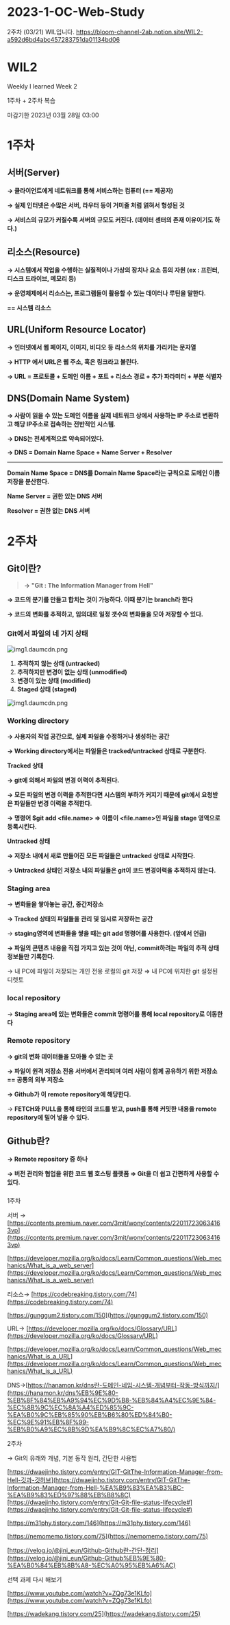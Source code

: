 # 2023-1-OC-Web-Study

2주차 (03/21) WIL입니다.
https://bloom-channel-2ab.notion.site/WIL2-a592d6bd4abc457283751da01134bd06

# WIL2

Weekly I learned Week 2

1주차 + 2주차 복습

마감기한 2023년 03월 28일 03:00

# 1주차

## 서버(Server)

**→ 클라이언트에게 네트워크를 통해 서비스하는 컴퓨터 (== 제공자)**

**→ 실제 인터넷은 수많은 서버, 라우터 등이 거미줄 처럼 얽혀서 형성된 것**

**→ 서비스의 규모가 커질수록 서버의 규모도 커진다. (데이터 센터의 존재 이유이기도 하다.)**

## 리소스(Resource)

**→ 시스템에서 작업을 수행하는 실질적이나 가상의 장치나 요소 등의 자원 (ex : 프린터, 디스크 드라이브, 메모리 등)**

**→ 운영체제에서 리소스는, 프로그램들이 활용할 수 있는 데이터나 루틴을 말한다.** 

**== 시스템 리소스**

## URL(Uniform Resource Locator)

**→ 인터넷에서 웹 페이지, 이미지, 비디오 등 리소스의 위치를 가리키는 문자열**

**→ HTTP 에서 URL은 웹 주소, 혹은 링크라고 불린다.**

**→ URL = 프로토콜 + 도메인 이름 + 포트 + 리소스 경로 + 추가 파라미터 + 부분 식별자**

## **DNS(Domain Name System)**

**→ 사람이 읽을 수 있는 도메인 이름을 실제 네트워크 상에서 사용하는 IP 주소로 변환하고 해당 IP주소로 접속하는 전반적인 시스템.**

**→ DNS는 전세계적으로 약속되어있다.**

**→ DNS = Domain Name Space + Name Server + Resolver**

 ****

**Domain Name Space = DNS를 Domain Name Space라는 규칙으로 도메인 이름 저장을 분산한다.**

**Name Server = 권한 있는 DNS 서버**

**Resolver = 권한 없는 DNS 서버**

# 2주차

## Git이란?

> **→ "Git : The Information Manager from Hell"**
> 

**→ 코드의 분기를 만들고 합치는 것이 가능하다. 이때 분기는 branch라 한다**

**→ 코드의 변화를 추적하고,  임의대로 일정 갯수의 변화들을 모아 저장할 수 있다.**

### Git에서 파일의 네 가지 상태

![img1.daumcdn.png](https://s3-us-west-2.amazonaws.com/secure.notion-static.com/2c40a2be-27ad-4236-b8b5-0867af783152/img1.daumcdn.png)

1. **추적하지 않는 상태 (untracked)**
2. **추적하지만 변경이 없는 상태 (unmodified)**
3. **변경이 있는 상태 (modified)**
4. **Staged 상태 (staged)**

![img1.daumcdn.png](https://s3-us-west-2.amazonaws.com/secure.notion-static.com/7f147f05-c22b-490b-bafc-61614a868bcd/img1.daumcdn.png)

### Working directory

**→ 사용자의 작업 공간으로, 실제 파일을 수정하거나 생성하는 공간**

**→ Working directory에서는 파일들은 tracked/untracked 상태로 구분한다.**

**Tracked 상태**

**→ git에 의해서 파일의 변경 이력이 추적된다.**

**→ 모든 파일의 변경 이력을 추적한다면 시스템의 부하가 커지기 때문에 git에서 요청받은 파일들만 변경 이력을 추적한다.**

**→ 명령어 $git add <file.name> ⇒ 이름이 <file.name>인 파일을 stage 영역으로 등록시킨다.**

**Untracked 상태**

**→ 저장소 내에서 새로 만들어진 모든 파일들은 untracked 상태로 시작한다.**

**→ Untracked 상태인 저장소 내의 파일들은 git이 코드 변경이력을 추적하지 않는다.**

### Staging area

→ **변화들을 쌓아놓는 공간, 중간저장소**

**→ Tracked 상태의 파일들을 관리 및 임시로 저장하는 공간**

→  **staging영역에 변화들을 쌓을 때는 git add 명령어를 사용한다. (앞에서 언급)**

**→ 파일의 콘텐츠 내용을 직접 가지고 있는 것이 아닌, commit하려는 파일의 추적 상태 정보들만 기록한다.**

→ 내 PC에 파일이 저장되는 개인 전용 로컬의 git 저장 ⇒ 내 PC에 위치한 git 설정된 디렛토

### **local repository**

→ **Staging area에 있는 변화들은 commit 명령어를 통해 local repository로 이동한다**

### Remote repository

**→ git의 변화 데이터들을 모아둘 수 있는 곳**

**→ 파일이 원격 저장소 전용 서버에서 관리되며 여러 사람이 함께 공유하기 위한 저장소 == 공통의 외부 저장소** 

**→ Github가 이 remote repository에 해당한다.**

→ **FETCH와 PULL을 통해 타인의 코드를 받고, push를 통해 커밋한 내용을 remote repository에 밀어 넣을 수 있다.**

## **Github란?**

**→ Remote repository 중 하나**

**→ 버전 관리와 협업을 위한 코드 웹 호스팅 플랫폼 ⇒ Git을 더 쉽고 간편하게 사용할 수 있다.**


###

1주차

서버 → [https://contents.premium.naver.com/3mit/wony/contents/220117230634163vp](https://contents.premium.naver.com/3mit/wony/contents/220117230634163vp)

[https://developer.mozilla.org/ko/docs/Learn/Common_questions/Web_mechanics/What_is_a_web_server](https://developer.mozilla.org/ko/docs/Learn/Common_questions/Web_mechanics/What_is_a_web_server)

리소스→ [https://codebreaking.tistory.com/74](https://codebreaking.tistory.com/74)

[https://gunggum2.tistory.com/150](https://gunggum2.tistory.com/150)

URL→ [https://developer.mozilla.org/ko/docs/Glossary/URL](https://developer.mozilla.org/ko/docs/Glossary/URL)

[https://developer.mozilla.org/ko/docs/Learn/Common_questions/Web_mechanics/What_is_a_URL](https://developer.mozilla.org/ko/docs/Learn/Common_questions/Web_mechanics/What_is_a_URL)

DNS→[https://hanamon.kr/dns란-도메인-네임-시스템-개념부터-작동-방식까지/](https://hanamon.kr/dns%EB%9E%80-%EB%8F%84%EB%A9%94%EC%9D%B8-%EB%84%A4%EC%9E%84-%EC%8B%9C%EC%8A%A4%ED%85%9C-%EA%B0%9C%EB%85%90%EB%B6%80%ED%84%B0-%EC%9E%91%EB%8F%99-%EB%B0%A9%EC%8B%9D%EA%B9%8C%EC%A7%80/)

2주차

→ Git의 유래와 개념, 기본 동작 원리, 간단한 사용법

[https://dwaejinho.tistory.com/entry/GIT-GitThe-Information-Manager-from-Hell-깃과-깃허브](https://dwaejinho.tistory.com/entry/GIT-GitThe-Information-Manager-from-Hell-%EA%B9%83%EA%B3%BC-%EA%B9%83%ED%97%88%EB%B8%8C)[https://dwaejinho.tistory.com/entry/Git-Git-file-status-lifecycle#](https://dwaejinho.tistory.com/entry/Git-Git-file-status-lifecycle#)

[https://m31phy.tistory.com/146](https://m31phy.tistory.com/146)

[https://nemomemo.tistory.com/75](https://nemomemo.tistory.com/75)

[https://velog.io/@jini_eun/Github-Github란-간단-정리](https://velog.io/@jini_eun/Github-Github%EB%9E%80-%EA%B0%84%EB%8B%A8-%EC%A0%95%EB%A6%AC)

 선택 과제 다시 해보기

[https://www.youtube.com/watch?v=ZQg73e1KLfo](https://www.youtube.com/watch?v=ZQg73e1KLfo)

[https://wadekang.tistory.com/25](https://wadekang.tistory.com/25)


